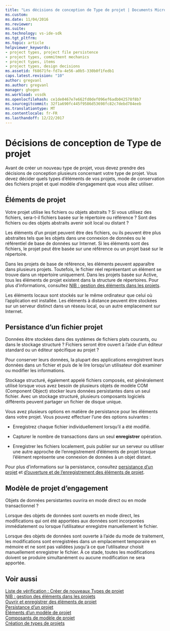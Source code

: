 ```yaml
---
title: "Les décisions de conception de Type de projet | Documents Microsoft"
ms.custom: 
ms.date: 11/04/2016
ms.reviewer: 
ms.suite: 
ms.technology: vs-ide-sdk
ms.tgt_pltfrm: 
ms.topic: article
helpviewer_keywords:
- project types, project file persistence
- project types, commitment mechanics
- project types, items
- project types, design decisions
ms.assetid: f68671fe-fd7a-4e56-a0b5-330b0f1fedb1
caps.latest.revision: "10"
author: gregvanl
ms.author: gregvanl
manager: ghogen
ms.workload: vssdk
ms.openlocfilehash: ce1de0467e7e662fd0def096ef6adb042578f8b7
ms.sourcegitcommit: 32f1a690fc445f9586d53698fc82c7debd784eeb
ms.translationtype: MT
ms.contentlocale: fr-FR
ms.lasthandoff: 12/22/2017
---
```

# <a name="project-type-design-decisions"></a>Décisions de conception de Type de projet
Avant de créer un nouveau type de projet, vous devez prendre des décisions de conception plusieurs concernant votre type de projet. Vous devez décider quels types d’éléments de vos projets, mode de conservation des fichiers projet et quel modèle d’engagement que vous allez utiliser.  
  
## <a name="project-items"></a>Éléments de projet  
 Votre projet utilise les fichiers ou objets abstraits ? Si vous utilisez des fichiers, sera-t-il fichiers basée sur le répertoire ou référence ? Sont des fichiers ou des objets abstraits avenir soit local ou distant ?  
  
 Les éléments d’un projet peuvent être des fichiers, ou ils peuvent être plus abstraites tels que les objets dans une connexion de données ou le référentiel de base de données sur Internet. Si les éléments sont des fichiers, le projet peut être basée sur une référence ou un projet basé sur le répertoire.  
  
 Dans les projets de base de référence, les éléments peuvent apparaître dans plusieurs projets. Toutefois, le fichier réel représentant un élément se trouve dans un répertoire uniquement. Dans les projets basée sur Active, tous les éléments de projet existent dans la structure de répertoires. Pour plus d’informations, consultez [NIB : gestion des éléments dans les projets](http://msdn.microsoft.com/en-us/762e606b-7f44-4b66-97a1-e30a703654a0).  
  
 Les éléments locaux sont stockés sur le même ordinateur que celui où l’application est installée. Les éléments à distance peuvent être stockées sur un serveur distinct dans un réseau local, ou un autre emplacement sur Internet.  
  
## <a name="project-file-persistence"></a>Persistance d’un fichier projet  
 Données être stockées dans des systèmes de fichiers plats courants, ou dans le stockage structuré ? Fichiers seront être ouvert à l’aide d’un éditeur standard ou un éditeur spécifique au projet ?  
  
 Pour conserver leurs données, la plupart des applications enregistrent leurs données dans un fichier et puis de le lire lorsqu’un utilisateur doit examiner ou modifier les informations.  
  
 Stockage structuré, également appelé fichiers composés, est généralement utilisé lorsque vous avez besoin de plusieurs objets de modèle COM (Component Object) stocker leurs données persistantes dans un seul fichier. Avec un stockage structuré, plusieurs composants logiciels différents peuvent partager un fichier de disque unique.  
  
 Vous avez plusieurs options en matière de persistance pour les éléments dans votre projet. Vous pouvez effectuer l’une des options suivantes :  
  
-   Enregistrez chaque fichier individuellement lorsqu’il a été modifié.  
  
-   Capturer le nombre de transactions dans un seul **enregistrer** opération.  
  
-   Enregistrer les fichiers localement, puis publier sur un serveur ou utiliser une autre approche de l’enregistrement d’éléments de projet lorsque l’élément représente une connexion de données à un objet distant.  
  
 Pour plus d’informations sur la persistance, consultez [persistance d’un projet](../../extensibility/internals/project-persistence.md) et [d’ouverture et de l’enregistrement des éléments de projet](../../extensibility/internals/opening-and-saving-project-items.md).  
  
## <a name="project-commitment-model"></a>Modèle de projet d’engagement  
 Objets de données persistantes ouvrira en mode direct ou en mode transactionnel ?  
  
 Lorsque des objets de données sont ouverts en mode direct, les modifications qui ont été apportées aux données sont incorporées immédiatement ou lorsque l’utilisateur enregistre manuellement le fichier.  
  
 Lorsque des objets de données sont ouverte à l’aide du mode de traitement, les modifications sont enregistrées dans un emplacement temporaire en mémoire et ne sont pas validées jusqu'à ce que l’utilisateur choisit manuellement enregistrer le fichier. À ce stade, toutes les modifications doivent se produire simultanément ou aucune modification ne sera apportée.  
  
## <a name="see-also"></a>Voir aussi  
 [Liste de vérification : Créer de nouveaux Types de projet](../../extensibility/internals/checklist-creating-new-project-types.md)   
 [NIB : gestion des éléments dans les projets](http://msdn.microsoft.com/en-us/762e606b-7f44-4b66-97a1-e30a703654a0)   
 [Ouvrir et enregistrer des éléments de projet](../../extensibility/internals/opening-and-saving-project-items.md)   
 [Persistance d’un projet](../../extensibility/internals/project-persistence.md)   
 [Éléments d’un modèle de projet](../../extensibility/internals/elements-of-a-project-model.md)   
 [Composants de modèle de projet](../../extensibility/internals/project-model-core-components.md)   
 [Création de types de projets](../../extensibility/internals/creating-project-types.md)